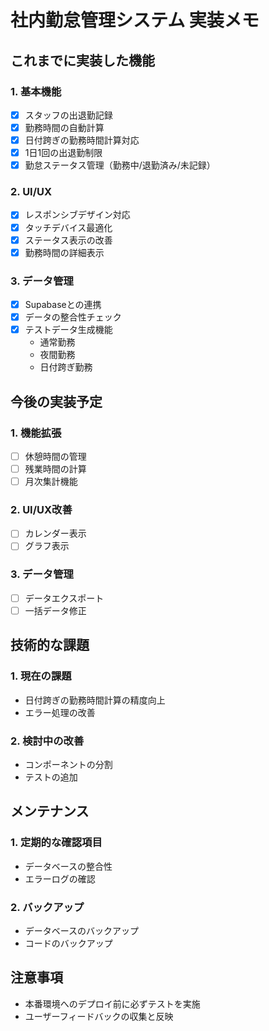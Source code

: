 # 社内勤怠管理システム 実装メモ

## これまでに実装した機能

### 1. 基本機能
- [x] スタッフの出退勤記録
- [x] 勤務時間の自動計算
- [x] 日付跨ぎの勤務時間計算対応
- [x] 1日1回の出退勤制限
- [x] 勤怠ステータス管理（勤務中/退勤済み/未記録）

### 2. UI/UX
- [x] レスポンシブデザイン対応
- [x] タッチデバイス最適化
- [x] ステータス表示の改善
- [x] 勤務時間の詳細表示

### 3. データ管理
- [x] Supabaseとの連携
- [x] データの整合性チェック
- [x] テストデータ生成機能
  - 通常勤務
  - 夜間勤務
  - 日付跨ぎ勤務

## 今後の実装予定

### 1. 機能拡張
- [ ] 休憩時間の管理
- [ ] 残業時間の計算
- [ ] 月次集計機能

### 2. UI/UX改善
- [ ] カレンダー表示
- [ ] グラフ表示

### 3. データ管理
- [ ] データエクスポート
- [ ] 一括データ修正

## 技術的な課題

### 1. 現在の課題
- 日付跨ぎの勤務時間計算の精度向上
- エラー処理の改善

### 2. 検討中の改善
- コンポーネントの分割
- テストの追加

## メンテナンス

### 1. 定期的な確認項目
- データベースの整合性
- エラーログの確認

### 2. バックアップ
- データベースのバックアップ
- コードのバックアップ

## 注意事項
- 本番環境へのデプロイ前に必ずテストを実施
- ユーザーフィードバックの収集と反映 